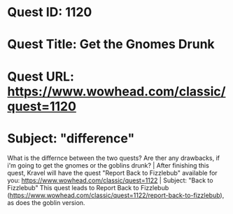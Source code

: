 # Quest ID: 1120
# Quest Title: Get the Gnomes Drunk
# Quest URL: https://www.wowhead.com/classic/quest=1120
# Subject: "difference"
What is the differnce between the two quests? Are ther any drawbacks, if i'm going to get the gnomes or the goblins drunk? | After finishing this quest, Kravel will have the quest "Report Back to Fizzlebub" available for you: https://www.wowhead.com/classic/quest=1122 | Subject: "Back to Fizzlebub"
This quest leads to Report Back to Fizzlebub (https://www.wowhead.com/classic/quest=1122/report-back-to-fizzlebub), as does the goblin version.